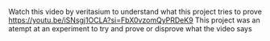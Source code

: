 Watch this video by veritasium to understand what this project tries to prove
https://youtu.be/iSNsgj1OCLA?si=FbX0vzomQyPRDeK9
This project was an atempt at an experiment to try and prove or disprove what the video says
